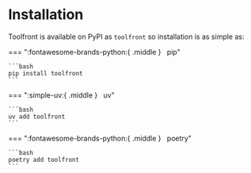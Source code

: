 # Installation

Toolfront is available on PyPI as `toolfront` so installation is as simple as:

=== ":fontawesome-brands-python:{ .middle } &nbsp; pip"

    ```bash
    pip install toolfront
    ```

=== ":simple-uv:{ .middle } &nbsp; uv"

    ```bash
    uv add toolfront
    ```

=== ":fontawesome-brands-python:{ .middle } &nbsp; poetry"

    ```bash
    poetry add toolfront
    ```
<!-- 
To use ToolFront's database CLI tools with a specific database, install the corresponding extra:

- `bigquery`
- `clickhouse`
- `databricks`
- `druid`
- `duckdb`
- `flink`
- `mssql`
- `mysql`
- `oracle`
- `postgres`
- `pyspark`
- `risingwave`
- `snowflake`
- `sqlite`
- `trino`

You can also install dependencies for multiple databases, for example:

=== ":fontawesome-brands-python:{ .middle } &nbsp; pip"

    ```bash
    pip install "toolfront[postgres,bigquery,snowflake]"
    ```

=== ":simple-uv:{ .middle } &nbsp; uv"

    ```bash
    uv add "toolfront[postgres,bigquery,snowflake]"
    ```

=== ":fontawesome-brands-python:{ .middle } &nbsp; poetry"

    ```bash
    poetry add "toolfront[postgres,bigquery,snowflake]"
    ``` -->
